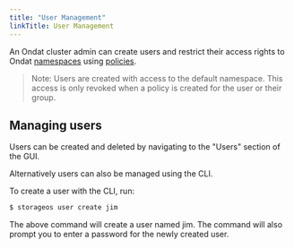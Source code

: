 ```yaml
---
title: "User Management"
linkTitle: User Management
---
```


An Ondat cluster admin can create users and restrict their access rights to
Ondat [namespaces](/docs/operations/namespaces) using
[policies](/docs/operations/policies).

>Note: Users are created with access to the default namespace. This access is
>only revoked when a policy is created for the user or their group. 

## Managing users

Users can be created and deleted by navigating to the "Users" section of the GUI.

Alternatively users can also be managed using the CLI.

To create a user with the CLI, run:

```bash
$ storageos user create jim
```

The above command will create a user named jim. The command will also prompt
you to enter a password for the newly created user.

